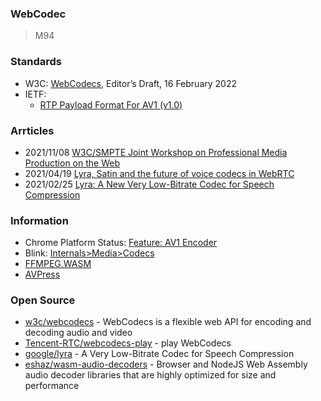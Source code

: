 ### WebCodec
> M94

### Standards
- W3C: [WebCodecs](https://w3c.github.io/webcodecs/), Editor’s Draft, 16 February 2022
- IETF: 
    - [RTP Payload Format For AV1 (v1.0)](https://aomediacodec.github.io/av1-rtp-spec/)



### Arrticles
- 2021/11/08 [W3C/SMPTE Joint Workshop on Professional Media Production on the Web](https://www.w3.org/2021/03/media-production-workshop/session-1.html)
- 2021/04/19 [Lyra, Satin and the future of voice codecs in WebRTC](https://bloggeek.me/lyra-satin-webrtc-voice-codecs/)
- 2021/02/25 [Lyra: A New Very Low-Bitrate Codec for Speech Compression](https://ai.googleblog.com/2021/02/lyra-new-very-low-bitrate-codec-for.html)



### Information
- Chrome Platform Status: [Feature: AV1 Encoder](https://chromestatus.com/feature/6206321818861568)
- Blink: [Internals>Media>Codecs](https://bugs.chromium.org/p/chromium/issues/list?q=component:Internals%3EMedia%3ECodecs)
- [FFMPEG.WASM](https://ffmpegwasm.netlify.app/)
- [AVPress](https://avpress.zaps.dev/)



### Open Source
- [w3c/webcodecs](https://github.com/w3c/webcodecs) - WebCodecs is a flexible web API for encoding and decoding audio and video
- [Tencent-RTC/webcodecs-play](https://github.com/Tencent-RTC/webcodecs-play) - play WebCodecs
- [google/lyra](https://github.com/google/lyra) - A Very Low-Bitrate Codec for Speech Compression
- [eshaz/wasm-audio-decoders](https://github.com/eshaz/wasm-audio-decoders) - Browser and NodeJS Web Assembly audio decoder libraries that are highly optimized for size and performance

